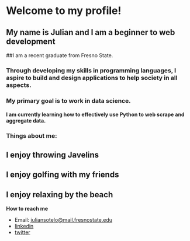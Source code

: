 # Welcome to my profile!

## My name is Julian and I am a beginner to web development
##I am a recent graduate from Fresno State. 
### Through developing my skills in programming languages, I aspire to build and design applications to help society in all aspects. 
### My primary goal is to work in data science. 
#### I am currently learning how to effectively use Python to web scrape and aggregate data. 

### Things about me:
## I enjoy throwing Javelins
## I enjoy golfing with my friends
## I enjoy relaxing by the beach
**How to reach me**
- Email: juliansotelo@mail.fresnostate.edu
- [linkedin](https://www.linkedin.com/in/julian-sotelo-553252173) 
- [twitter](https://twitter.com/CryptoCorleone8) 
